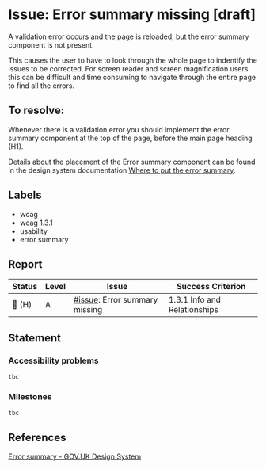 # Issue: Error summary missing [draft]

A validation error occurs and the page is reloaded, but the error summary component is not present.

This causes the user to have to look through the whole page to indentify the issues to be corrected. For screen reader and screen magnification users this can be difficult and time consuming to navigate through the entire page to find all the errors.

## To resolve:

Whenever there is a validation error you should implement the error summary component at the top of the page, before the main page heading (H1).

Details about the placement of the Error summary component can be found in the design system documentation [Where to put the error summary](https://design-system.service.gov.uk/components/error-summary/#where-to-put-the-error-summary).

## Labels

- wcag
- wcag 1.3.1
- usability
- error summary

## Report

| Status | Level | Issue | Success Criterion |
| ------ | ----- | ----- | ----------------- |
| 🔴 (H) | A    | [#issue](): Error summary missing | 1.3.1 Info and Relationships |

## Statement

### Accessibility problems

```
tbc
```

### Milestones

```
tbc
```

## References

[Error summary - GOV.UK Design System](https://design-system.service.gov.uk/components/error-summary/)

